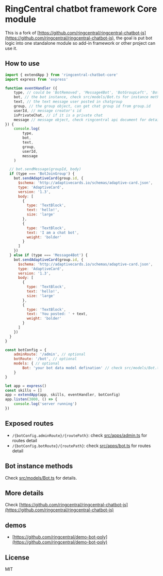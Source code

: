 # RingCentral chatbot framework Core module

This is a fork of [https://github.com/ringcentral/ringcentral-chatbot-js](https://github.com/ringcentral/ringcentral-chatbot-js), the goal is put bot logic into one standalone module so add-in framework or other project can use it.

## How to use

```js
import { extendApp } from 'ringcentral-chatbot-core'
import express from 'express'

function eventHandler ({
    type, // could be 'BotRemoved', 'Message4Bot', 'BotGroupLeft', 'BotJoinGroup', 'Maintain', 'SetupDatabase'
    bot, // the bot instance, check src/models/Bot.ts for instance methods
    text, // the text message user posted in chatgroup
    group, // the group object, can get chat group id from group.id
    userId, // message creator's id
    isPrivateChat, // if it is a private chat
    message // message object, check ringcentral api document for detail
}) {
    console.log(
        type,
        bot,
        text,
        group,
        userId,
        message
    )

  // bot.sendMessage(groupId, body)
  if (type === 'BotJoinGroup') {
    bot.sendAdaptiveCard(group.id, {
      $schema: 'http://adaptivecards.io/schemas/adaptive-card.json',
      type: 'AdaptiveCard',
      version: '1.3',
      body: [
        {
          type: 'TextBlock',
          text: 'hello!',
          size: 'large'
        },
        {
          type: 'TextBlock',
          text: 'I am a chat bot',
          weight: 'bolder'
        }
      ]
    })
  } else if (type === 'Message4Bot') {
    bot.sendAdaptiveCard(group.id, {
      $schema: 'http://adaptivecards.io/schemas/adaptive-card.json',
      type: 'AdaptiveCard',
      version: '1.3',
      body: [
        {
          type: 'TextBlock',
          text: 'hello!',
          size: 'large'
        },
        {
          type: 'TextBlock',
          text: 'You posted: ' + text,
          weight: 'bolder'
        }
      ]
    })
  }
}

const botConfig = {
    adminRoute: '/admin', // optional
    botRoute: '/bot', // optional
    models: { // optional
        Bot: 'your bot data model defination' // check src/models/Bot.ts as a example, optional
    }
}

let app = express()
const skills = []
app = extendApp(app, skills, eventHandler, botConfig)
app.listen(3000, () => {
    console.log('server running')
})
```

## Exposed routes

- `/{botConfig.adminRoute}/{routePath}`: check [src/apps/admin.ts](src/apps/admin.ts) for routes detail
- `/{botConfig.botRoute}/{routePath}`: check [src/apps/bot.ts](src/apps/bot.ts) for routes detail

## Bot instance methods

Check [src/models/Bot.ts](src/models/Bot.ts) for details.

## More details

Check [https://github.com/ringcentral/ringcentral-chatbot-js](https://github.com/ringcentral/ringcentral-chatbot-js)

## demos

- [https://github.com/ringcentral/demo-bot-poly](https://github.com/ringcentral/demo-bot-poly)

## License

MIT
